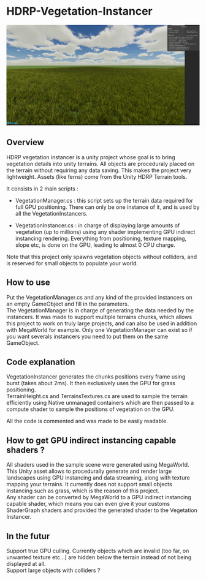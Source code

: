 # HDRP-Vegetation-Instancer

![Presentation](./presentation.png?raw=true "Presentation")

## Overview

HDRP vegetation instancer is a unity project whose goal is to bring vegetation details into unity terrains. All objects are proceduraly placed on the terrain without requiring any data saving. This makes the project very lightweight. Assets (like ferns) come from the Unity HDRP Terrain tools.   

It consists in 2 main scripts :   

- VegetationManager.cs : this script sets up the terrain data required for full GPU positioning. There can only be one instance of it, and is used by all the VegetationInstancers.   

- VegetationInstancer.cs : in charge of displaying large amounts of vegetation (up to millions) using any shader implementing GPU indirect instancing rendering. Everything from positioning, texture mapping, slope etc, is done on the GPU, leading to almost 0 CPU charge.   

Note that this project only spawns vegetation objects without colliders, and is reserved for small objects to populate your world.   

## How to use

Put the VegetationManager.cs and any kind of the provided instancers on an empty GameObject and fill in the parameters.   
The VegetationManager is in charge of generating the data needed by the instancers. It was made to support multiple terrains chunks, which allows this project to work on truly large projects, and can also be used in addition with MegaWorld for example. Only one VegetationManager can exist so if you want severals instancers you need to put them on the same GameObject.   

## Code explanation

VegetationInstancer generates the chunks positions every frame using burst (takes about 2ms). It then exclusively uses the GPU for grass positioning.   
TerrainHeight.cs and TerrainsTextures.cs are used to sample the terrain efficiently using Native unmanaged containers which are then passed to a compute shader to sample the positions of vegetation on the GPU.   

All the code is commented and was made to be easily readable.   

## How to get GPU indirect instancing capable shaders ?

All shaders used in the sample scene were generated using MegaWorld. This Unity asset allows to procedurally generate and render large landscapes using GPU instancing and data streaming, along with texture mapping your terrains. It currently does not support small objects instancing such as grass, which is the reason of this project.   
Any shader can be converted by MegaWorld to a GPU indirect instancing capable shader, which means you can even give it your customs ShaderGraph shaders and provided the generated shader to the Vegetation Instancer.   

## In the futur

Support true GPU culling. Currently objects which are invalid (too far, on unwanted texture etc...) are hidden below the terrain instead of not being displayed at all.   
Support large objects with colliders ?   
